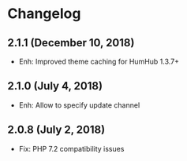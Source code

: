 Changelog
=========

2.1.1  (December 10, 2018)
---------------------
- Enh: Improved theme caching for HumHub 1.3.7+


2.1.0  (July 4, 2018)
---------------------
- Enh: Allow to specify update channel


2.0.8  (July 2, 2018)
---------------------
- Fix: PHP 7.2 compatibility issues
